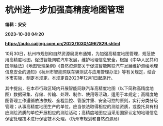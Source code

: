# 杭州进一步加强高精度地图管理
**编辑：安安**

**2023-10-30 04:20**

**https://auto.caijing.com.cn/2023/1030/4967829.shtml**

10月30日，杭州市规划和自然资源局发布通知，为加强高精度地图管理，规范使用高精度地图，促进智能网联汽车发展，维护地理信息安全，根据《中华人民共和国测绘法》《地图管理条例》《自然资源部关于促进智能网联汽车发展维护测绘地理信息安全的通知》《杭州市智能网联车辆测试与应用管理办法》等有关规定，结合本市实际，制定本规定。本规定自2023年12月1日起施行。

其中提出，在本市行政区域内开展智能网联汽车高精度地图（以下简称高精度地图）数据采集、存储、传输、处理、制作、使用等活动，适用于本规定；高精度地图管理工作遵循依法依规、全程监控、管服并重、安全可控的原则，实行分类分级管理；从事高精度地图生产的单位，应当依法取得相应的测绘资质，或委托具有相应测绘资质的单位开展相应的测绘活动；高精度地图应当采用国家认定的地理信息保密处理技术进行保密技术处理。（杭州市规划和自然资源局）